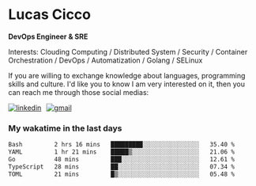 # Lucas Cicco

**DevOps Engineer & SRE**

Interests: Clouding Computing / Distributed System / Security / Container Orchestration / DevOps / Automatization / Golang / SELinux

If you are willing to exchange knowledge about languages, programming skills and culture. I'd like you to know I am very interested on it, then you can reach me through those social medias:

<div style="display: flex; align-items: center; gap: 10px;">
  <a href="https://www.linkedin.com/in/lucas-vitor-de-cicco" target="_blank">
    <img
      src="https://img.shields.io/badge/-LinkedIn-%230077B5?style=for-the-badge&logo=linkedin&logoColor=white"
      alt="linkedin"
      target="_blank" 
    />
  </a>
  <a href="mailto:lucasvitorx1@gmail.com">
      <img
        src="https://img.shields.io/badge/-Gmail-%23333?style=for-the-badge&logo=gmail&logoColor=white"
        alt="gmail"
        target="_blank"
      />
  </a>
</div>

### My wakatime in the last days

<!--START_SECTION:waka-->

```txt
Bash         2 hrs 16 mins   █████████░░░░░░░░░░░░░░░░   35.40 %
YAML         1 hr 21 mins    █████▒░░░░░░░░░░░░░░░░░░░   21.06 %
Go           48 mins         ███░░░░░░░░░░░░░░░░░░░░░░   12.61 %
TypeScript   28 mins         ██░░░░░░░░░░░░░░░░░░░░░░░   07.34 %
TOML         21 mins         █▒░░░░░░░░░░░░░░░░░░░░░░░   05.48 %
```

<!--END_SECTION:waka-->
